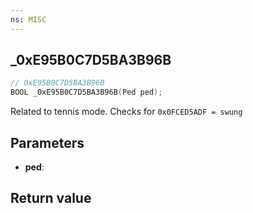 ```yaml
---
ns: MISC
---
```

## _0xE95B0C7D5BA3B96B

```c
// 0xE95B0C7D5BA3B96B
BOOL _0xE95B0C7D5BA3B96B(Ped ped);
```

Related to tennis mode. Checks for `0x0FCED5ADF = swung`

## Parameters
* **ped**: 

## Return value
